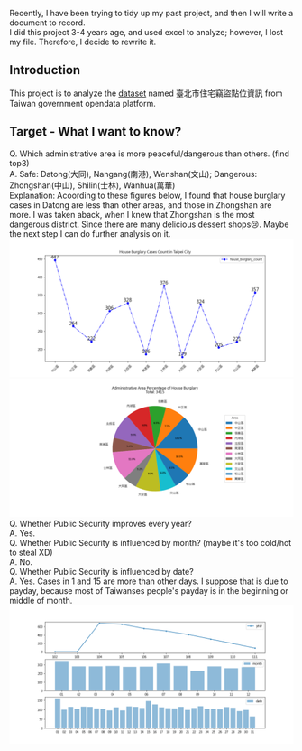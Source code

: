 Recently, I have been trying to tidy up my past project, and then I will write a document to record.  
I did this project 3-4 years age, and used excel to analyze; however, I lost my file. Therefore, I decide to rewrite it.  

## Introduction  
This project is to analyze the [dataset](https://data.gov.tw/dataset/130312) named 臺北市住宅竊盜點位資訊 from Taiwan government opendata platform.  

## Target - What I want to know?  
Q. Which administrative area is more peaceful/dangerous than others. (find top3)  
A. Safe: Datong(大同), Nangang(南港), Wenshan(文山); Dangerous: Zhongshan(中山), Shilin(士林), Wanhua(萬華)  
Explanation: Acoording to these figures below, I found that house burglary cases in Datong are less than other areas, and those in Zhongshan are more. I was taken aback, when I knew that Zhongshan is the most dangerous district. Since there are many delicious dessert shops:cry:.  Maybe the next step I can do further analysis on it.  
![line](https://github.com/sleepingjun/data-analysis-home-burglary-in-Taipei/blob/main/line_admin_area_count.png)
![pie](https://github.com/sleepingjun/data-analysis-home-burglary-in-Taipei/blob/main/pie_admin_area_percentage.png)  
Q. Whether Public Security improves every year?  
A. Yes.   
Q. Whether Public Security is influenced by month? (maybe it's too cold/hot to steal XD)  
A. No.  
Q. Whether Public Security is influenced by date?  
A. Yes. Cases in 1 and 15 are more than other days. I suppose that is due to payday, because most of Taiwanses people's payday is in the beginning or middle of month.  
![y-m-d](https://github.com/sleepingjun/data-analysis-home-burglary-in-Taipei/blob/main/y_m_d_analysis.png)  



